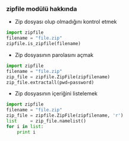 ### zipfile modülü hakkında

+ Zip dosyası olup olmadığını kontrol etmek

```python
import zipfile
filename = "file.zip"
zipfile.is_zipfile(filename)

```

+ Zip dosyasının parolasını açmak

```python
import zipfile
filename = "file.zip"
zip_file = zipfile.ZipFile(zipfilename)
zip_file.extractall(pwd=password)

```

+ Zip dosyasının içeriğini listelemek

```python
import zipfile
filename = "file.zip"
zip_file = zipfile.ZipFile(zipfilename, 'r')
list     = zip_file.namelist()
for i in list:
    print i

```
